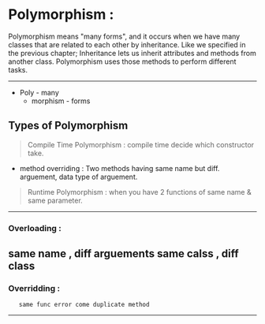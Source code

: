# Polymorphism : 
Polymorphism means "many forms", and it occurs when we have many classes that are related to each other by inheritance. Like we specified in the previous chapter; Inheritance lets us inherit attributes and methods from another class. Polymorphism uses those methods to perform different tasks.
***
  * Poly - many 
     *  morphism - forms 
 ## Types of Polymorphism 
 > Compile Time Polymorphism : compile time decide which constructor take.
   - method overriding : Two methods having same name but diff. arguement, data type of arguement. 
> Runtime Polymorphism : 
 >  when you have 2 functions of same name & same parameter.

---

### Overloading : 
   same name , diff arguements same calss , diff class
---

### Overridding : 
       same func error come duplicate method
---